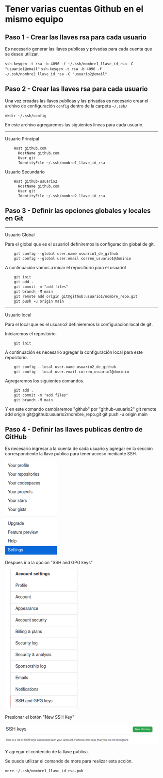 # Tener varias cuentas Github en el mismo equipo

Paso 1 - Crear las llaves rsa para cada usuario
-----------------------------

Es necesario generar las llaves publicas y privadas para cada cuenta que se desee utilizar.

`ssh-keygen -t rsa -b 4096 -f ~/.ssh/nombre1_llave_id_rsa -C "usuario1@email"`
`ssh-keygen -t rsa -b 4096 -f ~/.ssh/nombre2_llave_id_rsa -C "usuario2@email"`


Paso 2 - Crear las llaves rsa para cada usuario
-----------------------------

Una vez creadas las llaves publicas y las privadas es necesario crear el archivo de configuración `config` dentro de la carpeta `~/.ssh/`

`mkdir ~/.ssh/config`

En este archivo agregaremos las siguientes lineas para cada usuario.

**************
Usuario Principal

        Host github.com
          HostName github.com
          User git
          IdentityFile ~/.ssh/nombre1_llave_id_rsa


Usuario Secundario

        Host github-usuario2
          HostName github.com
          User git
          IdentityFile ~/.ssh/nombre2_llave_id_rsa


Paso 3 - Definir las opciones globales y locales en Git
-----------------------------
**************
Usuario Global

Para el global que es el usuario1 definiremos la configuración global de git.

        git config --global user.name usuario1_de_github
        git config --global user.email correo_usuario1@dominio

A continuación vamos a inicar el repositiorio para el usuario1.

        git init
        git add .
        git commit -m "add files"
        git branch -M main
        git remote add origin git@github:usuario1/nombre_repo.git
        git push -u origin main


**************
Usuario local

Para el local que es el usuario2 definieremos la configuracion local de git.

Iniciaremos el repositorio.

        git init

A continuación es necesario agregar la configuración local para este repositorio.

        git config --local user.name usuario2_de_github
        git config --local user.email correo_usuario2@dominio


Agregaremos los siguientes comandos.

        git add .
        git commit -m "add files"
        git branch -M main

Y en este comando cambiaremos "github" por "github-usuario2"
        git remote add origin git@github:usuario2/nombre_repo.git
        git push -u origin main


Paso 4 - Definir las llaves publicas dentro de GitHub
-----------------------------

Es necesario ingresar a la cuenta de cada usuario y agregar en la sección correspondiente la llave publica para tener acceso mediante SSH.

![Screenshot](./images/setting.png)

Despues ir a la opción "SSH and GPG keys"

![Screenshot](./images/ssh_and_gpg_keys.png)

Presionar el botón "New SSH Key"

![Screenshot](./images/button_new_ssh_key.png)

Y agregar el contenido de la llave publica.

Se puede utilizar el comando de more para realizar esta acción.


`more ~/.ssh/nombre1_llave_id_rsa.pub`
